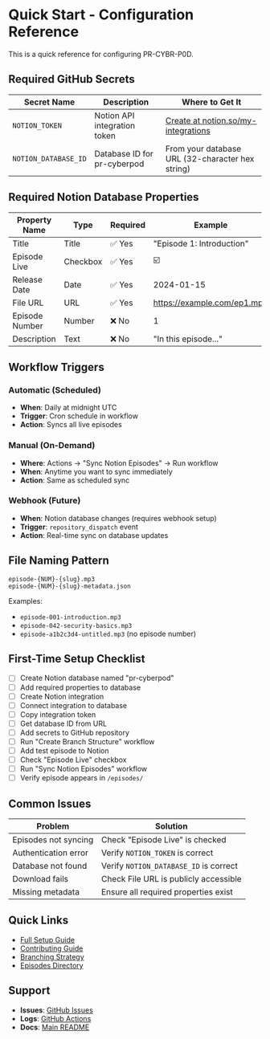 # Quick Start - Configuration Reference

This is a quick reference for configuring PR-CYBR-P0D.

## Required GitHub Secrets

| Secret Name | Description | Where to Get It |
|-------------|-------------|-----------------|
| `NOTION_TOKEN` | Notion API integration token | [Create at notion.so/my-integrations](https://www.notion.so/my-integrations) |
| `NOTION_DATABASE_ID` | Database ID for pr-cyberpod | From your database URL (32-character hex string) |

## Required Notion Database Properties

| Property Name | Type | Required | Example |
|---------------|------|----------|---------|
| Title | Title | ✅ Yes | "Episode 1: Introduction" |
| Episode Live | Checkbox | ✅ Yes | ☑️ |
| Release Date | Date | ✅ Yes | 2024-01-15 |
| File URL | URL | ✅ Yes | https://example.com/ep1.mp3 |
| Episode Number | Number | ❌ No | 1 |
| Description | Text | ❌ No | "In this episode..." |

## Workflow Triggers

### Automatic (Scheduled)
- **When**: Daily at midnight UTC
- **Trigger**: Cron schedule in workflow
- **Action**: Syncs all live episodes

### Manual (On-Demand)
- **Where**: Actions → "Sync Notion Episodes" → Run workflow
- **When**: Anytime you want to sync immediately
- **Action**: Same as scheduled sync

### Webhook (Future)
- **When**: Notion database changes (requires webhook setup)
- **Trigger**: `repository_dispatch` event
- **Action**: Real-time sync on database updates

## File Naming Pattern

```
episode-{NUM}-{slug}.mp3
episode-{NUM}-{slug}-metadata.json
```

Examples:
- `episode-001-introduction.mp3`
- `episode-042-security-basics.mp3`
- `episode-a1b2c3d4-untitled.mp3` (no episode number)

## First-Time Setup Checklist

- [ ] Create Notion database named "pr-cyberpod"
- [ ] Add required properties to database
- [ ] Create Notion integration
- [ ] Connect integration to database
- [ ] Copy integration token
- [ ] Get database ID from URL
- [ ] Add secrets to GitHub repository
- [ ] Run "Create Branch Structure" workflow
- [ ] Add test episode to Notion
- [ ] Check "Episode Live" checkbox
- [ ] Run "Sync Notion Episodes" workflow
- [ ] Verify episode appears in `/episodes/`

## Common Issues

| Problem | Solution |
|---------|----------|
| Episodes not syncing | Check "Episode Live" is checked |
| Authentication error | Verify `NOTION_TOKEN` is correct |
| Database not found | Verify `NOTION_DATABASE_ID` is correct |
| Download fails | Check File URL is publicly accessible |
| Missing metadata | Ensure all required properties exist |

## Quick Links

- [Full Setup Guide](SETUP.md)
- [Contributing Guide](CONTRIBUTING.md)
- [Branching Strategy](BRANCHING.md)
- [Episodes Directory](episodes/README.md)

## Support

- **Issues**: [GitHub Issues](https://github.com/PR-CYBR/PR-CYBR-P0D/issues)
- **Logs**: [GitHub Actions](https://github.com/PR-CYBR/PR-CYBR-P0D/actions)
- **Docs**: [Main README](README.md)
